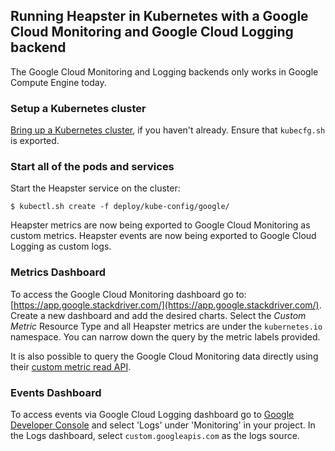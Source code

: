## Running Heapster in Kubernetes with a Google Cloud Monitoring and Google Cloud Logging backend

The Google Cloud Monitoring and Logging backends only works in Google Compute Engine today.

### Setup a Kubernetes cluster
[Bring up a Kubernetes cluster](https://github.com/kubernetes/kubernetes), if you haven't already. Ensure that `kubecfg.sh` is exported.

### Start all of the pods and services

Start the Heapster service on the cluster:

```shell
$ kubectl.sh create -f deploy/kube-config/google/
```

Heapster metrics are now being exported to Google Cloud Monitoring as custom metrics. Heapster events are now being exported to Google Cloud Logging as custom logs.

### Metrics Dashboard
To access the Google Cloud Monitoring dashboard go to: [https://app.google.stackdriver.com/](https://app.google.stackdriver.com/). Create a new dashboard and add the desired charts. Select the *Custom Metric* Resource Type and all Heapster metrics are under the `kubernetes.io` namespace. You can narrow down the query by the metric labels provided.

It is also possible to query the Google Cloud Monitoring data directly using their [custom metric read API](https://cloud.google.com/monitoring/v2beta2/timeseries/list).

### Events Dashboard
To access events via Google Cloud Logging dashboard go to [Google Developer Console](https://cloud.google.com) and select 'Logs' under 'Monitoring' in your project. In the Logs dashboard, select `custom.googleapis.com` as the logs source.
